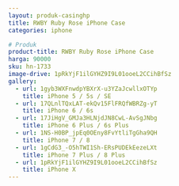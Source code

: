 ```yaml
---
layout: produk-casinghp
title: RWBY Ruby Rose iPhone Case
categories: iphone

# Produk
product-title: RWBY Ruby Rose iPhone Case
harga: 90000
sku: hn-1733
image-drive: 1pRkYjF1ilGYHZ9I9L01ooeL2CCihBfSz
gallery:
  - url: 1gyb3WXFnwdpYBXrX-u3YZaJcwllxOTYp
    title: iPhone 5 / 5s / SE
  - url: 17QLnlTQxLAT-ekQv15FlFRQfWBRZg-yT
    title: iPhone 6 / 6s
  - url: 17JiHgV_GMJa3HLNjdJN8CwL-AvSgJNbg
    title: iPhone 6 Plus / 6s Plus
  - url: 1NS-H0BP_jpEq0OEny8FvYtliTgGha9QH
    title: iPhone 7 / 8
  - url: 1gCdG3_-O5hTWI1Sh-ERsPUDEkEezeLXt
    title: iPhone 7 Plus / 8 Plus
  - url: 1pRkYjF1ilGYHZ9I9L01ooeL2CCihBfSz
    title: iPhone X
---
```

